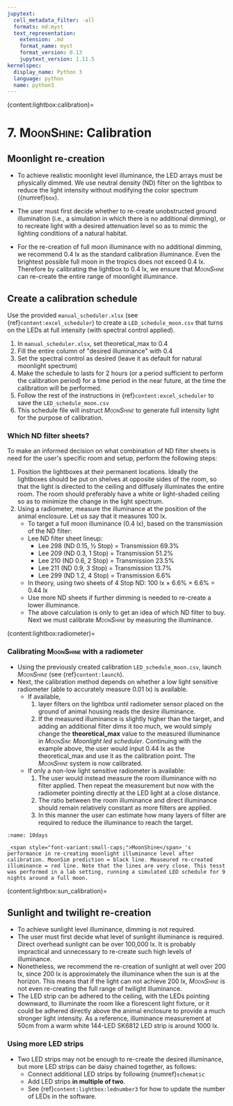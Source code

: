 ```yaml
---
jupytext:
  cell_metadata_filter: -all
  formats: md:myst
  text_representation:
    extension: .md
    format_name: myst
    format_version: 0.13
    jupytext_version: 1.11.5
kernelspec:
  display_name: Python 3
  language: python
  name: python3
---
```


(content:lightbox:calibration)=
# 7. <span style="font-variant:small-caps;">MoonShine</span>: Calibration

## Moonlight re-creation
- To achieve realistic moonlight level illuminance, the LED arrays must be physically dimmed. We use neutral density (ND) filter on the lightbox to reduce the light intensity without modifying the color spectrum ({numref}`box`).

- The user must first decide whether to re-create unobstructed ground illumination (i.e., a simulation in which there is no additional dimming), or to recreate light with a desired attenuation level so as to mimic the lighting conditions of a natural habitat.

- For the re-creation of full moon illuminance with no additional dimming, we recommend 0.4 lx as the standard calibration illuminance. Even the brightest possible full moon in the tropics does not exceed 0.4 lx. Therefore by calibrating the lightbox to 0.4 lx, we ensure that _<span style="font-variant:small-caps;">MoonShine</span>_ can re-create the entire range of moonlight illuminance.

## Create a calibration schedule
Use the provided `manual_scheduler.xlsx` (see {ref}`content:excel_scheduler`) to create a `LED_schedule_moon.csv` that turns on the LEDs at full intensity (with spectral control applied).
1. In `manual_scheduler.xlsx`, set theoretical_max to 0.4
2. Fill the entire column of "desired illuminance" with 0.4
3. Set the spectral control as desired (leave it as default for natural moonlight spectrum)
4. Make the schedule to lasts for 2 hours (or a period sufficient to perform the calibration period) for a time period in the near future, at the time the calibration will be performed.
5. Follow the rest of the instructions in {ref}`content:excel_scheduler` to save the `LED_schedule_moon.csv`
6. This schedule file will instruct _<span style="font-variant:small-caps;">MoonShine</span>_ to generate full intensity light for the purpose of calibration.


### Which ND filter sheets?
To make an informed decision on what combination of ND filter sheets is need for the user's specific room and setup, perform the following steps:

1. Position the lightboxes at their permanent locations. Ideally the lightboxes should be put on shelves at opposite sides of the room, so that the light is directed to the ceiling and diffusely illuminates the entire room. The room should preferably have a white or light-shaded ceiling so as to minimize the change in the light spectrum.
2. Using a radiometer, measure the illuminance at the position of the animal enclosure. Let us say that it measures 100 lx. 
    - To target a full moon illuminance (0.4 lx), based on the transmission of the ND filter:
    - Lee ND filter sheet lineup:
        - Lee 298 (ND 0.15, ½ Stop) = Transmission 69.3%
        - Lee 209 (ND 0.3, 1 Stop) = Transmission 51.2%
        - Lee 210 (ND 0.6, 2 Stop) = Transmission 23.5%
        - Lee 211 (ND 0.9, 3 Stop) = Transmission 13.7%
        - Lee 299 (ND 1.2, 4 Stop) = Transmission 6.6%
    - In theory, using two sheets of 4 Stop ND: 100 lx × 6.6% × 6.6% = 0.44 lx 
    - Use more ND sheets if further dimming is needed to re-create a lower illuminance.
    - The above calculation is only to get an idea of which ND filter to buy. Next we must calibrate _<span style="font-variant:small-caps;">MoonShine</span>_ by measuring the illuminance.

(content:lightbox:radiometer)=
###  Calibrating <span style="font-variant:small-caps;">MoonShine</span> with a radiometer
- Using the previously created calibration `LED_schedule_moon.csv`, launch _<span style="font-variant:small-caps;">MoonShine</span>_ (see {ref}`content:launch`).
- Next, the calibration method depends on whether a low light sensitive radiometer (able to accurately measure 0.01 lx) is available.
    - If available,
        1. layer filters on the lightbox until radiometer sensor placed on the ground of animal housing reads the desire illuminance.
        2. If the measured illuminance is slightly higher than the target, and adding an additional filter dims it too much, we would simply change the **theoretical_max** value to the measured illuminance in _<span style="font-variant:small-caps;">MoonSim</span>: Moonlight led scheduler_. Continuing with the example above, the user would input 0.44 lx as the theoretical_max and use it as the calibration point. The _<span style="font-variant:small-caps;">MoonShine</span>_ system is now calibrated.
    - If only a non-low light sensitive radiometer is available:
        1. The user would instead measure the room illuminance with no filter applied. Then repeat the measurement but now with the radiometer pointing directly at the LED light at a close distance.
        2. The ratio between the room illuminance and direct illuminance should remain relatively constant as more filters are applied.
        3. In this manner the user can estimate how many layers of filter are required to reduce the illuminance to reach the target.

```{figure} /images/10days.png
:name: 10days

_<span style="font-variant:small-caps;">MoonShine</span>_'s performance in re-creating moonlight illuminance level after calibration. MoonSim prediction = black line. Measeured re-created illuminance = red line. Note that the lines are very close. This tesst was performed in a lab setting, running a simulated LED schedule for 9 nights around a full moon.
```
(content:lightbox:sun_calibration)=
## Sunlight and twilight re-creation

- To achieve sunlight level illuminance, dimming is not required.
- The user must first decide what level of sunlight illuminance is required. Direct overhead sunlight can be over 100,000 lx. It is probably impractical and unnecessary to re-create such high levels of illuminance.
- Nonetheless, we recommend the re-creation of sunlight at well over 200 lx, since 200 lx is approximately the illuminance when the sun is at the horizon. This means that if the light can not achieve 200 lx, _<span style="font-variant:small-caps;">MoonShine</span>_ is not even re-creating the full range of twilight illuminance.
- The LED strip can be adhered to the ceiling, with the LEDs pointing downward, to illuminate the room like a florescent light fixture, or it could be adhered directly above the animal enclosure to provide a much stronger light intensity. As a reference, illuminance measurement at 50cm from a warm white 144-LED SK6812 LED strip is around 1000 lx. 

### Using more LED strips
- Two LED strips may not be enough to re-create the desired illuminance, but more LED strips can be daisy chained together, as follows:
    - Connect additional LED strips by following {numref}`schematic`
    - Add LED strips **in multiple of two**.
    - See {ref}`content:lightbox:lednumber3` for how to update the number of LEDs in the software.